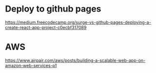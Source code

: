 
# Deploy to github pages
https://medium.freecodecamp.org/surge-vs-github-pages-deploying-a-create-react-app-project-c0ecbf317089

# AWS 
https://www.airpair.com/aws/posts/building-a-scalable-web-app-on-amazon-web-services-p1
